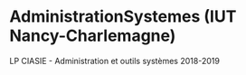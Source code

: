 # AdministrationSystemes (IUT Nancy-Charlemagne)
LP CIASIE - Administration et outils systèmes 2018-2019

